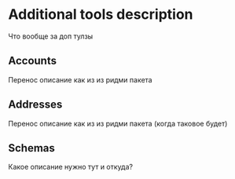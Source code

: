 # Additional tools description

Что вообще за доп тулзы

## Accounts
Перенос описание как из из ридми пакета

## Addresses
Перенос описание как из из ридми пакета (когда таковое будет)

## Schemas
Какое описание нужно тут и откуда?

